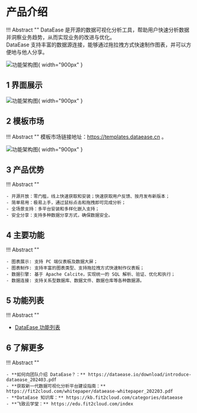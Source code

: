# 产品介绍

!!! Abstract ""
    DataEase 是开源的数据可视化分析工具，帮助用户快速分析数据并洞察业务趋势，从而实现业务的改进与优化。  
    DataEase 支持丰富的数据源连接，能够通过拖拉拽方式快速制作图表，并可以方便地与他人分享。

![功能架构图](./newimg/product_acceptance/功能架构图.jpg){ width="900px" }


## 1 界面展示

![功能架构图](./newimg/product_acceptance/2.0界面.gif){ width="900px" }

## 2 模板市场

!!! Abstract ""
    模板市场链接地址：https://templates.dataease.cn 。

![功能架构图](./newimg/product_acceptance/模板市场.gif){ width="900px" }

## 3 产品优势

!!! Abstract ""

    - 开源开放：零门槛，线上快速获取和安装；快速获取用户反馈、按月发布新版本；
    - 简单易用：极易上手，通过鼠标点击和拖拽即可完成分析；
    - 全场景支持：多平台安装和多样化嵌入支持；
    - 安全分享：支持多种数据分享方式，确保数据安全。

## 4 主要功能

!!! Abstract ""

    - 图表展示: 支持 PC 端仪表板及数据大屏；
    - 图表制作: 支持丰富的图表类型、支持拖拉拽方式快速制作仪表板；
    - 数据引擎: 基于 Apache Calcite，实现统一的 SQL 解析、验证、优化和执行；
    - 数据连接: 支持关系型数据库、数据文件、数据仓库等各种数据源。


## 5 功能列表

!!! Abstract ""

   * [DataEase 功能列表](https://dataease.io/features.html#:~:text=%E4%B8%8E%E4%BB%96%E4%BA%BA%E5%88%86%E4%BA%AB%E3%80%82-,%E5%8A%9F%E8%83%BD%E5%88%97%E8%A1%A8,-%E6%B3%A8%EF%BC%9A%E5%B8%A6%E6%9C%89%20X)

## 6 了解更多 

!!! Abstract ""

    - **如何向团队介绍 DataEase？：** https://dataease.io/download/introduce-dataease_202403.pdf
    - **获取新一代数据可视化分析平台建设指南：** https://fit2cloud.com/whitepaper/dataease-whitepaper_202203.pdf
    - **DataEase 知识库：** https://kb.fit2cloud.com/categories/dataease
    - **飞致云学堂：** https://edu.fit2cloud.com/index 